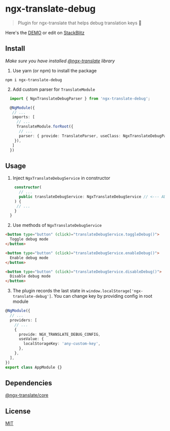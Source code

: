 # ngx-translate-debug

> Plugin for ngx-translate that helps debug translation keys 🔑

Here's the [DEMO](https://justerror.github.io/ngx-translate-debug) or edit on [StackBlitz](https://stackblitz.com/github/justerror/ngx-translate-debug)

## Install

_Make sure you have installed [@ngx-translate](https://github.com/ngx-translate/core) library_

1. Use yarn (or npm) to install the package

```terminal
npm i ngx-translate-debug
```

2. Add custom parser for `TranslateModule`

```typescript
  import { NgxTranslateDebugParser } from 'ngx-translate-debug';

  @NgModule({
   // ...
   imports: [
     // ...
     TranslateModule.forRoot({
      // ...
      parser: { provide: TranslateParser, useClass: NgxTranslateDebugParser }, // <--- ADD THIS LINE
    }),
   ]
  })
```

## Usage

1. Inject `NgxTranslateDebugService` in constructor

```typescript
    constructor(
      // ...
      public translateDebugService: NgxTranslateDebugService // <--- ADD THIS LINE
    ) {
     // ...
    }
  }
```

2. Use methods of `NgxTranslateDebugService`

```html
<button type="button" (click)="translateDebugService.toggleDebug()">
  Toggle debug mode
</button>

<button type="button" (click)="translateDebugService.enableDebug()">
  Enable debug mode
</button>

<button type="button" (click)="translateDebugService.disableDebug()">
  Disable debug mode
</button>
```

3. The plugin records the last state in `window.localStorage['ngx-translate-debug']`. You can change key by providing config in root module

```typescript
@NgModule({
  // ...
  providers: [
    // ...
    {
      provide: NGX_TRANSLATE_DEBUG_CONFIG,
      useValue: {
        localStorageKey: 'any-custom-key',
      },
    },
  ],
})
export class AppModule {}
```

## Dependencies

[@ngx-translate/core](https://github.com/ngx-translate/core)

## License

[MIT](http://vjpr.mit-license.org)
